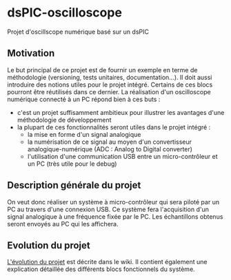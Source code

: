 # dsPIC-oscilloscope
Projet d'oscillscope numérique basé sur un dsPIC

## Motivation
Le but principal de ce projet est de fournir un exemple en terme de méthodologie (versioning, tests unitaires, documentation...).
Il doit aussi introduire des notions utiles pour le projet intégré. Certains de ces blocs pourront être réutilisés dans ce dernier.
La réalisation d'un oscilloscope numérique connecté à un PC répond bien à ces buts : 
* c'est un projet suffisamment ambitieux pour illustrer les avantages d'une méthodologie de développement
* la plupart de ces fonctionnalités seront utiles dans le projet intégré : 
  * la mise en forme d'un signal analogique
  * la numérisation de ce signal au moyen d'un convertisseur analogique-numérique (ADC : Analog to Digital converter)
  * l'utilisation d'une communication USB entre un micro-contrôleur et un PC (très utile pour le debug)

## Description générale du projet
On veut donc réaliser un système à micro-contrôleur qui sera piloté par un PC au travers d'une connexion USB.  Ce système fera l'acquisition d'un signal analogique à une fréquence fixée par le PC.
Les échantillons obtenus seront envoyés au PC qui les affichera.

## Evolution du projet
[L'évolution du projet](https://github.com/miosee/dsPIC-oscilloscope/wiki/Evolution-du-projet) est décrite dans le wiki. Il contient également une explication détaillée des différents blocs fonctionnels du système.

